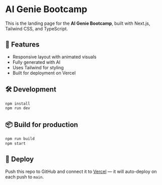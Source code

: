 # AI Genie Bootcamp

This is the landing page for the **AI Genie Bootcamp**, built with Next.js, Tailwind CSS, and TypeScript.

## 🚀 Features

- Responsive layout with animated visuals
- Fully generated with AI
- Uses Tailwind for styling
- Built for deployment on Vercel

## 🛠️ Development

```bash
npm install
npm run dev
```

## 📦 Build for production

```bash
npm run build
npm start
```

## 📡 Deploy

Push this repo to GitHub and connect it to [Vercel](https://vercel.com/) — it will auto-deploy on each push to `main`.

